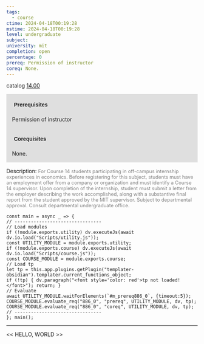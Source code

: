 ```yaml
---
tags:
  - course
ctime: 2024-04-18T00:19:28
mstime: 2024-04-18T00:19:28
level: undergraduate
subject: 
university: mit
completion: open
percentage: 0
prereq: Permission of instructor
coreq: None.
---
```


catalog [14.00](http://student.mit.edu/catalog/m14a.html#14.00)

<span style="display: block; padding: 15px; background-color: rgb(100, 100, 100, 0.2);"><font id="m_prereq886_0" style="display: block; font-family: Arial, sans-serif; font-weight: bold; padding: 5px">Prerequisites</font><br><span id="prereq886_0">Permission of instructor</span></span>
<span style="display: block; padding: 15px; background-color: rgb(100, 100, 100, 0.2);"><font id="m_coreq886_0" style="display: block; font-family: Arial, sans-serif; font-weight: bold; padding: 5px">Corequisites</font><br><span id="coreq886_0">None.</span></span>

<font style="">Description:</font>
<font style="color: grey; font-size: 0.8rem;">For Course 14 students participating in off-campus internship experiences in economics. Before registering for this subject, students must have an employment offer from a company or organization and must identify a Course 14 supervisor. Upon completion of the internship, student must submit a letter from the employer describing the work accomplished, along with a substantive final report from the student approved by the MIT supervisor. Subject to departmental approval. Consult departmental undergraduate office.</font>

```dataviewjs
const main = async _ => {
// --------------------------------
// Load modules
if (!module.exports.utility) dv.executeJs(await dv.io.load("Scripts/utility.js"));
const UTILITY_MODULE = module.exports.utility;
if (!module.exports.course) dv.executeJs(await dv.io.load("Scripts/course.js"));
const COURSE_MODULE = module.exports.course;
// Load tp
let tp = this.app.plugins.getPlugin("templater-obsidian").templater.current_functions_object;
if (!tp) { dv.paragraph("<font style='color: red'>tp not loaded!</font>"); return; }
// Evaluate
await UTILITY_MODULE.waitForElements(`#m_prereq886_0`, {timeout:5});
COURSE_MODULE.evaluate_req("886_0", "prereq", UTILITY_MODULE, dv, tp);
COURSE_MODULE.evaluate_req("886_0", "coreq", UTILITY_MODULE, dv, tp);
// --------------------------------
}; main();
```

---

<< HELLO, WORLD >>
